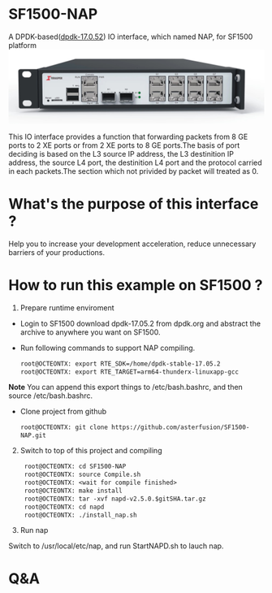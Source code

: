 # SF1500-NAP
A DPDK-based([dpdk-17.0.52](http://fast.dpdk.org/rel/dpdk-17.05.2.tar.xz)) IO interface, which named NAP,  for SF1500 platform
![](https://github.com/asterfusion/SF1500-OSAutoInstaller/blob/master/Docs/SF1500_front.jpg) 

This IO interface provides a function that forwarding packets from 8 GE ports to 2 XE ports or from 2 XE ports to 8 GE ports.The basis of port deciding is based on the L3 source IP address, the L3 destinition IP address, the source L4 port, the destinition L4 port and the protocol carried in each packets.The section which not privided by packet will treated as 0.

# What's the purpose of this interface ?
Help you to increase your development acceleration, reduce unnecessary barriers of your productions.

# How to run this example on SF1500 ?

1. Prepare runtime enviroment

  - Login to SF1500 download dpdk-17.05.2 from dpdk.org and abstract the archive to anywhere you want on SF1500.

  - Run following commands to support NAP compiling.

        root@OCTEONTX: export RTE_SDK=/home/dpdk-stable-17.05.2
        root@OCTEONTX: export RTE_TARGET=arm64-thunderx-linuxapp-gcc

  **Note** You can append this export things to /etc/bash.bashrc, and then source /etc/bash.bashrc.

  - Clone project from github

        root@OCTEONTX: git clone https://github.com/asterfusion/SF1500-NAP.git
  
2. Switch to top of this project and compiling

        root@OCTEONTX: cd SF1500-NAP
        root@OCTEONTX: source Compile.sh
        root@OCTEONTX: <wait for compile finished>
        root@OCTEONTX: make install
        root@OCTEONTX: tar -xvf napd-v2.5.0.$gitSHA.tar.gz
        root@OCTEONTX: cd napd
        root@OCTEONTX: ./install_nap.sh

3. Run nap

  Switch to /usr/local/etc/nap, and run StartNAPD.sh to lauch nap.
  
  
# Q&A
